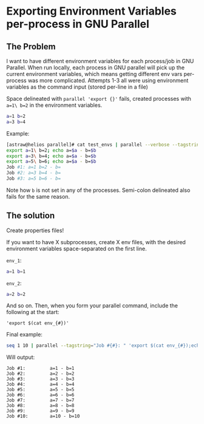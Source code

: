# Exporting Environment Variables per-process in GNU Parallel

## The Problem

I want to have different environment variables for each process/job in GNU Parallel. When run locally, each process in GNU
parallel will pick up the current environment variables, which means getting different env vars per-process was more complicated.
Attempts 1-3 all were using environment variables as the command input (stored per-line in a file)

Space delineated with `parallel 'export {}'` fails, created processes with `a=1\ b=2` in the environment variables. 
```bash
a=1 b=2
a=3 b=4
```
Example:

```bash
[astraw@helios parallel]# cat test_envs | parallel --verbose --tagstring="Job #{#}:" 'export {}; echo a=$a - b=$b'
export a=1\ b=2; echo a=$a - b=$b
export a=3\ b=4; echo a=$a - b=$b
export a=5\ b=6; echo a=$a - b=$b
Job #1: a=1 b=2 - b=
Job #2: a=3 b=4 - b=
Job #3: a=5 b=6 - b=
```

Note how `b` is not set in any of the processes. Semi-colon delineated also fails for the same reason. 

## The solution

Create properties files! 

If you want to have X subprocesses, create X env files, with the desired environment variables space-separated on the first line. 

`env_1`:
```bash
a=1 b=1
```

`env_2`:
```bash
a=2 b=2
```

And so on. Then, when you form your parallel command, include the following at the start:

`'export $(cat env_{#})'`

Final example:

```bash
seq 1 10 | parallel --tagstring="Job #{#}: " 'export $(cat env_{#});echo a=$a - b=$b'
```

Will output:
```
Job #1:         a=1 - b=1
Job #2:         a=2 - b=2
Job #3:         a=3 - b=3
Job #4:         a=4 - b=4
Job #5:         a=5 - b=5
Job #6:         a=6 - b=6
Job #7:         a=7 - b=7
Job #8:         a=8 - b=8
Job #9:         a=9 - b=9
Job #10:        a=10 - b=10
```
